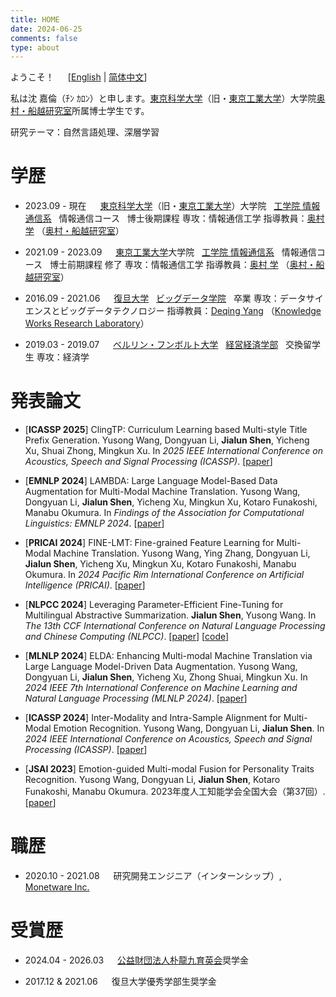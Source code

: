 ```yaml
---
title: HOME
date: 2024-06-25
comments: false
type: about
---
```


ようこそ！ &emsp; [[English](./) | [简体中文](./zh-CN)]

私は沈 嘉倫（ﾁﾝ ｶﾛﾝ）と申します。[東京科学大学](https://www.isct.ac.jp/ja)（旧・[東京工業大学](https://www.titech.ac.jp)）大学院[奥村・船越研究室](https://lr-www.pi.titech.ac.jp/wp/)所属博士学生です。

研究テーマ：自然言語処理、深層学習


# 学歴

- 2023.09 - 現在 &emsp; [東京科学大学](https://www.isct.ac.jp/ja)（旧・[東京工業大学](https://www.titech.ac.jp)）大学院 &nbsp; [工学院 情報通信系](https://educ.titech.ac.jp/ict/) &nbsp; 情報通信コース &nbsp; 博士後期課程
  専攻：情報通信工学
  指導教員：[奥村 学](http://www.lr.pi.titech.ac.jp/~oku/index-e.html) （[奥村・船越研究室](https://lr-www.pi.titech.ac.jp/wp/)）

- 2021.09 - 2023.09 &emsp; [東京工業大学](https://www.titech.ac.jp)大学院 &nbsp; [工学院 情報通信系](https://educ.titech.ac.jp/ict/) &nbsp; 情報通信コース &nbsp; 博士前期課程 修了
  専攻：情報通信工学
  指導教員：[奥村 学](http://www.lr.pi.titech.ac.jp/~oku/index-e.html) （[奥村・船越研究室](https://lr-www.pi.titech.ac.jp/wp/)）

- 2016.09 - 2021.06 &emsp; [復旦大学](https://www.fudan.edu.cn/en/) &nbsp; [ビッグデータ学院](https://sds.fudan.edu.cn) &nbsp; 卒業
  専攻：データサイエンスとビッグデータテクノロジー
  指導教員：[Deqing Yang](http://kw.fudan.edu.cn/people/yangdeqing/) （[Knowledge Works Research Laboratory](http://kw.fudan.edu.cn)）

- 2019.03 - 2019.07 &emsp; [ベルリン・フンボルト大学](https://www.hu-berlin.de/en) &nbsp; [経営経済学部](https://www.wiwi.hu-berlin.de/en/mainpage) &nbsp; 交換留学生
  専攻：経済学


# 発表論文

- [__ICASSP 2025__] ClingTP: Curriculum Learning based Multi-style Title Prefix Generation. Yusong Wang, Dongyuan Li, __Jialun Shen__, Yicheng Xu, Shuai Zhong, Mingkun Xu. In _2025 IEEE International Conference on Acoustics, Speech and Signal Processing (ICASSP)_. [[paper](https://ieeexplore.ieee.org/stamp/stamp.jsp?arnumber=10890491)]

- [__EMNLP 2024__] LAMBDA: Large Language Model-Based Data Augmentation for Multi-Modal Machine Translation. Yusong Wang, Dongyuan Li, __Jialun Shen__, Yicheng Xu, Mingkun Xu, Kotaro Funakoshi, Manabu Okumura. In _Findings of the Association for Computational Linguistics: EMNLP 2024_. [[paper](https://aclanthology.org/2024.findings-emnlp.893/)]

- [__PRICAI 2024__] FINE-LMT: Fine-grained Feature Learning for Multi-Modal Machine Translation. Yusong Wang, Ying Zhang, Dongyuan Li, __Jialun Shen__, Yicheng Xu, Mingkun Xu, Kotaro Funakoshi, Manabu Okumura. In _2024 Pacific Rim International Conference on Artificial Intelligence (PRICAI)_. [[paper](https://link.springer.com/chapter/10.1007/978-981-96-0119-6_32)]

- [__NLPCC 2024__] Leveraging Parameter-Efficient Fine-Tuning for Multilingual Abstractive Summarization. __Jialun Shen__, Yusong Wang. In _The 13th CCF International Conference on Natural Language Processing and Chinese Computing (NLPCC)_. [[paper](https://link.springer.com/chapter/10.1007/978-981-97-9437-9_23)] [[code](https://github.com/sgallon-rin/peft-mas)]

- [__MLNLP 2024__] ELDA: Enhancing Multi-modal Machine Translation via Large Language Model-Driven Data Augmentation. Yusong Wang, Dongyuan Li, __Jialun Shen__, Yicheng Xu, Zhong Shuai, Mingkun Xu. In _2024 IEEE 7th International Conference on Machine Learning and Natural Language Processing (MLNLP 2024)_. [[paper](https://ieeexplore.ieee.org/abstract/document/10800404)]

- [__ICASSP 2024__] Inter-Modality and Intra-Sample Alignment for Multi-Modal Emotion Recognition. Yusong Wang, Dongyuan Li, __Jialun Shen__. In _2024 IEEE International Conference on Acoustics, Speech and Signal Processing (ICASSP)_. [[paper](https://ieeexplore.ieee.org/abstract/document/10446571)]

- [__JSAI 2023__] Emotion-guided Multi-modal Fusion for Personality Traits Recognition. Yusong Wang, Dongyuan Li, __Jialun Shen__, Kotaro Funakoshi, Manabu Okumura. 2023年度人工知能学会全国大会（第37回）. [[paper](https://www.jstage.jst.go.jp/article/pjsai/JSAI2023/0/JSAI2023_2U4IS2c03/_article/-char/ja)]


# 職歴

- 2020.10 - 2021.08 &emsp; 研究開発エンジニア（インターンシップ）, [Monetware Inc.](http://www.monetware.com)


# 受賞歴

- 2024.04 - 2026.03 &emsp; [公益財団法人朴龍九育英会](https://www.disclo-koeki.org/21a/01202/index.html)奨学金

[//]: # (- 2023.09 - 2026.09 &emsp; 東京工業大学つばめ博士学生奨学金)

- 2017.12 & 2021.06 &emsp; 復旦大学優秀学部生奨学金
